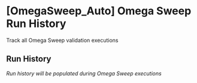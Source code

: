 # [OmegaSweep_Auto] Omega Sweep Run History
Track all Omega Sweep validation executions

## Run History
*Run history will be populated during Omega Sweep executions*